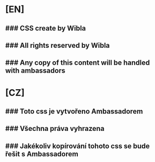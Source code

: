 # [EN]
## ###  CSS create by Wibla
## ###  All rights reserved by Wibla
## ###  Any copy of this content will be handled with ambassadors

# [CZ]
## ###  Toto css je vytvořeno Ambassadorem
## ###  Všechna práva vyhrazena
## ###  Jakékoliv kopírování tohoto css se bude řešit s Ambassadorem

